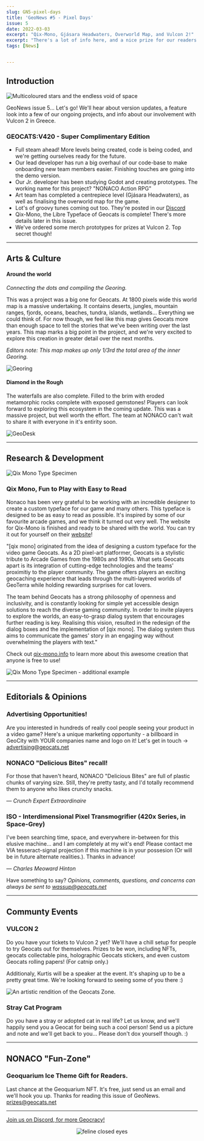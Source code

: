 ```yaml
---
slug: GN5-pixel-days
title: 'GeoNews #5 - Pixel Days'
issue: 5
date: 2022-03-03
excerpt: "Qix-Mono, Gjásara Headwaters, Overworld Map, and Vulcon 2!"
excerpt: "There's a lot of info here, and a nice prize for our readers. Also, we'll be surprised if any of you can crack this edition's puzzle..."
tags: [News]


---
```


## **Introduction**

![Multicoloured stars and the endless void of space](/geonews/stars.png)

GeoNews issue 5... Let's go!
We'll hear about version updates, a feature look into a few of our ongoing projects, and info about our involvement with Vulcon 2 in Greece.

### GEOCATS:V420 - Super Complimentary Edition

- Full steam ahead! More levels being created, code is being coded, and we're getting ourselves ready for the future. 
- Our lead developer has run a big overhaul of our code-base to make onboarding new team members easier. Finishing touches are going into the demo version.
- Our Jr. developer has been studying Godot and creating prototypes. The working name for this project? "NONACO Action RPG"
- Art team has completed a centrepiece level (Gjásara Headwaters), as well as finalising the overworld map for the game.
- Lot's of groovy tunes coming out too. They're posted in our [Discord](https://discord.gg/JW6mgyN3rk)
- Qix-Mono, the Libre Typeface of Geocats is complete! There's more details later in this issue.
- We've ordered some merch prototypes for prizes at Vulcon 2. Top secret though!

---

## **Arts & Culture**

#### Around the world

*Connecting the dots and compiling the Georing.* 

This was a project was a big one for Geocats. At 1800 pixels wide this world map is a massive undertaking. It contains deserts, jungles, mountain ranges, fjords, oceans, beaches, tundra, islands, wetlands... Everything we could think of.
For now though, we feel like this map gives Geocats more than enough space to tell the stories that we've been writing over the last years. This map marks a big point in the project, and we're very excited to explore this creation in greater detail over the next months.

*Editors note: This map makes up only 1/3rd the total area of the inner Georing.*

![Georing](/geonews/ringmap.png)

#### Diamond in the Rough

The waterfalls are also complete. Filled to the brim with eroded metamorphic rocks complete with exposed gemstones! Players can look forward to exploring this ecosystem in the coming update.
This was a massive project, but well worth the effort. The team at NONACO can't wait to share it with everyone in it's entirity soon.

![GeoDesk](/geonews/river_gem.png)

---

## **Research & Development**

![Qix Mono Type Specimen](/geonews/qixmono1.jpg)

### Qix Mono, Fun to Play with Easy to Read

Nonaco has been very grateful to be working with an incredible designer to create a custom typeface for our game and many others. This typeface is designed to be as easy to read as possible. It's inspired by some of our favourite arcade games, and we think it turned out very well. 
The website for Qix-Mono is finished and ready to be shared with the world. You can try it out for yourself on their [website](https://qix-mono.info/)!

"[qix mono] originated from the idea of designing a custom typeface for the video game Geocats. As a 2D pixel-art platformer, Geocats is a stylistic tribute to Arcade Games from the 1980s and 1990s. What sets Geocats apart is its integration of cutting-edge technologies and the teams' proximitiy to the player community. The game offers players an exciting geocaching experience that leads through the multi-layered worlds of GeoTerra while holding rewarding surprises for cat lovers.

The team behind Geocats has a strong philosophy of openness and inclusivity, and is constantly looking for simple yet accessible design solutions to reach the diverse gaming community. In order to invite players to explore the worlds, an easy-to-grasp dialog system that encourages further reading is key. Realising this vision, resulted in the redesign of the dialog boxes and the implementation of [qix mono]. The dialog system thus aims to communicate the games' story in an engaging way without overwhelming the players with text."

Check out [qix-mono.info](https://qix-mono.info/) to learn more about this awesome creation that anyone is free to use!

![Qix Mono Type Specimen - additional example](/geonews/qixmono2.jpg)


---

## **Editorials & Opinions**

### Advertising Opportunities!

Are you interested in hundreds of really cool people seeing your product in a video game?
Here's a unique marketing opportunity - a billboard in GeoCity with YOUR companies name and logo on it! 
Let's get in touch -> advertising@geocats.net

### NONACO "Delicious Bites" recall!

For those that haven't heard, NONACO "Delicious Bites" are full of plastic chunks of varying size. Still, they're pretty tasty, and I'd totally recommend them to anyone who likes crunchy snacks.

— *Crunch Expert Extraordinaire*

### ISO - Interdimensional Pixel Transmogrifier (420x Series, in Space-Grey)

I've been searching time, space, and everywhere in-between for this elusive machine... and I am completely at my wit's end! Please contact me VIA tesseract-signal projection if this machine is in your possesion (Or will be in future alternate realities.).
Thanks in advance!

— *Charles Meoward Hinton*

Have something to say? *Opinions, comments, questions, and concerns can always be sent to wassup@geocats.net*

---

## **Communty Events**

### VULCON 2

Do you have your tickets to Vulcon 2 yet? We'll have a chill setup for people to try Geocats out for themselves. Prizes to be won, including NFTs, geocats collectable pins, holographic Geocats stickers, and even custom Geocats rolling papers! (For catnip only.)

Additionaly, Kurtis will be a speaker at the event. It's shaping up to be a pretty great time. We're looking forward to seeing some of you there :)

![An *artistic* rendition of the Geocats Zone.](/geonews/booth_promo.png)

### Stray Cat Program

Do you have a stray or adopted cat in real life? 
Let us know, and we'll happily send you a Geocat for being such a cool person! Send us a picture and note and we'll get back to you... Please don't dox yourself though. :)

---

## **NONACO "Fun-Zone"**

### Geoquarium Ice Theme Gift for Readers.

Last chance at the Geoquarium NFT. It's free, just send us an email and we'll hook you up. Thanks for reading this issue of GeoNews.
prizes@geocats.net

---

[Join us on Discord, for more Geocracy! ](https://discord.gg/JW6mgyN3rk) 

<center>


![feline closed eyes](/geonews/feline_closed_eyes.png)
</center>

<style>
img {
    max-width: 100%;
}
</style>

